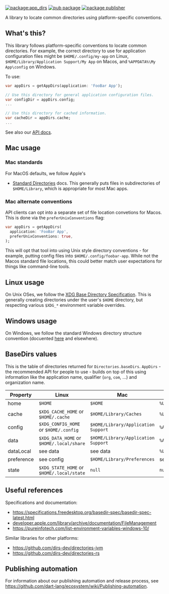 [![package:app_dirs](https://github.com/devoncarew/app_dirs/actions/workflows/dart.yaml/badge.svg)](https://github.com/devoncarew/app_dirs/actions/workflows/dart.yaml)
[![pub package](https://img.shields.io/pub/v/app_dirs.svg)](https://pub.dev/packages/app_dirs)
[![package publisher](https://img.shields.io/pub/publisher/app_dirs.svg)](https://pub.dev/packages/app_dirs/publisher)

A library to locate common directories using platform-specific conventions.

## What's this?

This library follows platform-specific conventions to locate common directories.
For example, the correct directory to use for application configuration files
might be `$HOME/.config/my-app` on Linux,
`$HOME/Library/Application Support/My App` on Macos, and
`%APPDATA%\My App\config` on Windows.

To use:

```dart
var appDirs = getAppDirs(application: 'FooBar App');

// Use this directory for general application configuration files.
var configDir = appDirs.config;
...

// Use this directory for cached information.
var cacheDir = appDirs.cache;
...
```

See also our [API docs](doc/app_dirs.md).

## Mac usage

### Mac standards

For MacOS defaults, we follow Apple's 
- [Standard Directories](https://developer.apple.com/library/archive/documentation/FileManagement/Conceptual/FileSystemProgrammingGuide/FileSystemOverview/FileSystemOverview.html)
docs. This generally puts files in subdirectories of `$HOME/Library`, which is
appropriate for most Mac apps.

### Mac alternate conventions

API clients can opt into a separate set of file location convetions for Macos.
This is done via the `preferUnixConventions` flag:

```dart
var appDirs = getAppDirs(
  application: 'FooBar App',
  preferUnixConventions: true,
);
```

This will opt that tool into using Unix style directory conventions - for
example, putting config files into `$HOME/.config/foobar-app`. While not the
Macos standard file locations, this could better match user expectations for
things like command-line tools.

## Linux usage

On Unix OSes, we follow the 
[XDG Base Directory Specification](https://specifications.freedesktop.org/basedir-spec/basedir-spec-latest.html).
This is generally creating directories under the user's `$HOME` directory, but
respecting various `$XDG_*` environment variable overrides.

## Windows usage

On Windows, we follow the standard Windows directory structure convention
(docuented [here](https://pureinfotech.com/list-environment-variables-windows-10/)
and elsewhere).

## BaseDirs values

This is the table of directories returned for `Directories.baseDirs`.
`AppDirs` - the recommended API for people to use - builds on top of this using
information like the application name, qualifier (`org`, `com`, ...) and
organization name.

| Property   | Linux                                     | Mac                                 | Windows |
| ---        | ---                                       | ---                                 | --- |
| home       | `$HOME`                                   | `$HOME`                             | `%USERPROFILE%` |
| cache      | `$XDG_CACHE_HOME` or `$HOME/.cache`       | `$HOME/Library/Caches`              | `%LOCALAPPDATA%` |
| config     | `$XDG_CONFIG_HOME` or `$HOME/.config`     | `$HOME/Library/Application Support` | `%APPDATA%` |
| data       | `$XDG_DATA_HOME` or `$HOME/.local/share`  | `$HOME/Library/Application Support` | `%APPDATA%` |
| dataLocal  | see data                                  | see data                            | `%LOCALAPPDATA%` |
| preference | see config                                | `$HOME/Library/Preferences`         | see config |
| state      | `$XDG_STATE_HOME` or `$HOME/.local/state` | `null`                              | `null` |

## Useful references

Specifications and documentation:
- https://specifications.freedesktop.org/basedir-spec/basedir-spec-latest.html
- [developer.apple.com/library/archive/documentation/FileManagement](https://developer.apple.com/library/archive/documentation/FileManagement/Conceptual/FileSystemProgrammingGuide/FileSystemOverview/FileSystemOverview.html)
- https://pureinfotech.com/list-environment-variables-windows-10/

Similar libraries for other platforms:
- https://github.com/dirs-dev/directories-jvm
- https://github.com/dirs-dev/directories-rs

## Publishing automation

For information about our publishing automation and release process, see
https://github.com/dart-lang/ecosystem/wiki/Publishing-automation.
